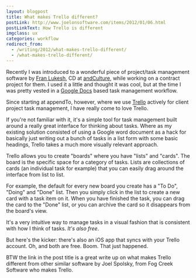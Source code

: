 ```yaml
---
layout: blogpost
title: What makes Trello different?
postLink: http://www.joelonsoftware.com/items/2012/01/06.html
postLinkText: How Trello is different
imgclass: ux
categories: workflow
redirect_from:
  - /writing/2012/what-makes-trello-different/
  - /what-makes-trello-different/
---
```


<p>Recently I was introduced to a wonderful piece of project/task management software by <a href="https://twitter.com/#!/flukesh">Fran Lukesh</a>, CD at <a href="http://andculture.com/">andCulture</a>, while working on a contract project for them. I used it a little and thought it was cool, but at the time I was pretty vested in a <a href="http://docs.google.com">Google Docs</a> based task management workflow.</p>

<p>Since starting at appendTo, however, where we use <a href="https://trello.com/">Trello</a> actively for client project task management, I have really come to love Trello.</p>

<p>If you're not familiar with it, it's a simple tool for task management built around a really great interface for thinking about tasks. Where as my existing solution consisted of using a Google word document as a hack for basically just writing out a bunch of tasks in a list form with some basic headings, Trello takes a much more visually relevant approach.</p>

<p>Trello allows you to create "boards" where you have "lists" and "cards". The board is the specific space for a category of tasks. Lists are collections of cards (an individual task for example) that you can easily drag around the interface from list to list.</p>

<p>For example, the default for every new board you create has a "To Do", "Doing" and "Done" list. Then you simply click in the list to create a new card with a task item on it. When you have finished the task, you can drag the card to the "Done" list, or you can archive the card so it disappears from the board's view.</p>

<p>It's a very intuitive way to manage tasks in a visual fashion that is consistent with how I think of tasks. <em>It's also free</em>.</p>

<p>But here's the kicker: there's also an iOS app that syncs with your Trello account. Oh, and both are free. Boom. That just happened.</p>

<p class="disclaimer">BTW the link in the post title is a great write up on what makes Trello different from other similar software by Joel Spolsky, from Fog Creek Software who makes Trello.</p>
